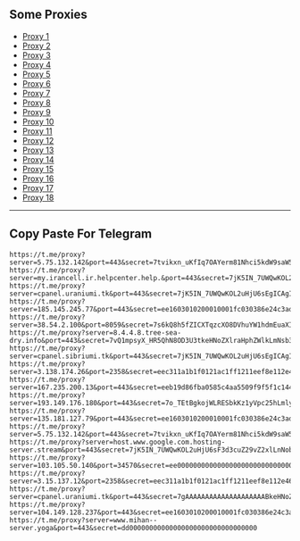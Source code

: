 Some Proxies
---
- [Proxy 1](https://t.me/proxy?server=5.75.132.142&port=443&secret=7tvikxn_uKfIq7OAYerm81Nhci5kdW9saW5nby5jb20)
- [Proxy 2](https://t.me/proxy?server=my.irancell.ir.helpcenter.help.&port=443&secret=7jK5IN_7UWQwKOL2uHjU6sFteS5pcmFuY2VsbC5pcg==)
- [Proxy 3](https://t.me/proxy?server=cpanel.uraniumi.tk&port=443&secret=7jK5IN_7UWQwKOL2uHjU6sEgICAgICAgICAgICAgICA)
- [Proxy 4](https://t.me/proxy?server=185.145.245.77&port=443&secret=ee1603010200010001fc030386e24c3add6D792E6972616E63656C6C2E692D72)
- [Proxy 5](https://t.me/proxy?server=38.54.2.100&port=8059&secret=7s6kQ8h5fZICXTqzcXO8DVhuYW1hdmEuaXI%3D)
- [Proxy 6](https://t.me/proxy?server=8.4.4.8.tree-sea-dry.info&port=443&secret=7vQ1mpsyX_HR5QhN8OD3U3tkeHNoZXlraHphZWlkLmNsb3VkZnJvbnQubmV0)
- [Proxy 7](https://t.me/proxy?server=cpanel.sibriumi.tk&port=443&secret=7jK5IN_7UWQwKOL2uHjU6sEgICAgICAgICAgICAgICA)
- [Proxy 8](https://t.me/proxy?server=3.138.174.26&port=2358&secret=eec311a1b1f0121ac1ff1211eef8e112e4636f64652e676f6f676c652e636f6d)
- [Proxy 9](https://t.me/proxy?server=167.235.200.13&port=443&secret=eeb19d86fba0585c4aa5509f9f5f1c144d55692e6964656e66792e636f6d)
- [Proxy 10](https://t.me/proxy?server=193.149.176.180&port=443&secret=7o_TEtBgkojWLRESbkKz1yVpc25hLmly)
- [Proxy 11](https://t.me/proxy?server=135.181.127.79&port=443&secret=ee1603010200010001fc030386e24c3add74776974636863646e2e6e6574)
- [Proxy 12](https://t.me/proxy?server=5.75.132.142&port=443&secret=7tvikxn_uKfIq7OAYerm81Nhci5kdW9saW5nby5jb20%3D)
- [Proxy 13](https://t.me/proxy?server=host.www.google.com.hosting-server.stream&port=443&secret=7jK5IN_7UWQwKOL2uHjU6sF3d3cuZ29vZ2xlLnNob3A)
- [Proxy 14](https://t.me/proxy?server=103.105.50.140&port=34570&secret=ee000000000000000000000000000000006d79736f6e2e64756f6c696e676f2e636f6d)
- [Proxy 15](https://t.me/proxy?server=3.15.137.12&port=2358&secret=eec311a1b1f0121ac1ff1211eef8e112e4636f64652e676f6f676c652e636f6d)
- [Proxy 16](https://t.me/proxy?server=cpanel.uraniumi.tk&port=443&secret=7gAAAAAAAAAAAAAAAAAAAABkeHNoZXlraHphZWlkLmNsb3VkZnJvbnQubmV0)
- [Proxy 17](https://t.me/proxy?server=104.149.128.237&port=443&secret=ee1603010200010001fc030386e24c3add6d792e6972616e63656c6c2e6972)
- [Proxy 18](https://t.me/proxy?server=www.mihan--server.yoga&port=443&secret=dd00000000000000000000000000000000)
---
Copy Paste For Telegram
---
```
https://t.me/proxy?server=5.75.132.142&port=443&secret=7tvikxn_uKfIq7OAYerm81Nhci5kdW9saW5nby5jb20
https://t.me/proxy?server=my.irancell.ir.helpcenter.help.&port=443&secret=7jK5IN_7UWQwKOL2uHjU6sFteS5pcmFuY2VsbC5pcg==
https://t.me/proxy?server=cpanel.uraniumi.tk&port=443&secret=7jK5IN_7UWQwKOL2uHjU6sEgICAgICAgICAgICAgICA
https://t.me/proxy?server=185.145.245.77&port=443&secret=ee1603010200010001fc030386e24c3add6D792E6972616E63656C6C2E692D72
https://t.me/proxy?server=38.54.2.100&port=8059&secret=7s6kQ8h5fZICXTqzcXO8DVhuYW1hdmEuaXI%3D
https://t.me/proxy?server=8.4.4.8.tree-sea-dry.info&port=443&secret=7vQ1mpsyX_HR5QhN8OD3U3tkeHNoZXlraHphZWlkLmNsb3VkZnJvbnQubmV0
https://t.me/proxy?server=cpanel.sibriumi.tk&port=443&secret=7jK5IN_7UWQwKOL2uHjU6sEgICAgICAgICAgICAgICA
https://t.me/proxy?server=3.138.174.26&port=2358&secret=eec311a1b1f0121ac1ff1211eef8e112e4636f64652e676f6f676c652e636f6d
https://t.me/proxy?server=167.235.200.13&port=443&secret=eeb19d86fba0585c4aa5509f9f5f1c144d55692e6964656e66792e636f6d
https://t.me/proxy?server=193.149.176.180&port=443&secret=7o_TEtBgkojWLRESbkKz1yVpc25hLmly
https://t.me/proxy?server=135.181.127.79&port=443&secret=ee1603010200010001fc030386e24c3add74776974636863646e2e6e6574
https://t.me/proxy?server=5.75.132.142&port=443&secret=7tvikxn_uKfIq7OAYerm81Nhci5kdW9saW5nby5jb20%3D
https://t.me/proxy?server=host.www.google.com.hosting-server.stream&port=443&secret=7jK5IN_7UWQwKOL2uHjU6sF3d3cuZ29vZ2xlLnNob3A
https://t.me/proxy?server=103.105.50.140&port=34570&secret=ee000000000000000000000000000000006d79736f6e2e64756f6c696e676f2e636f6d
https://t.me/proxy?server=3.15.137.12&port=2358&secret=eec311a1b1f0121ac1ff1211eef8e112e4636f64652e676f6f676c652e636f6d
https://t.me/proxy?server=cpanel.uraniumi.tk&port=443&secret=7gAAAAAAAAAAAAAAAAAAAABkeHNoZXlraHphZWlkLmNsb3VkZnJvbnQubmV0
https://t.me/proxy?server=104.149.128.237&port=443&secret=ee1603010200010001fc030386e24c3add6d792e6972616e63656c6c2e6972
https://t.me/proxy?server=www.mihan--server.yoga&port=443&secret=dd00000000000000000000000000000000
```